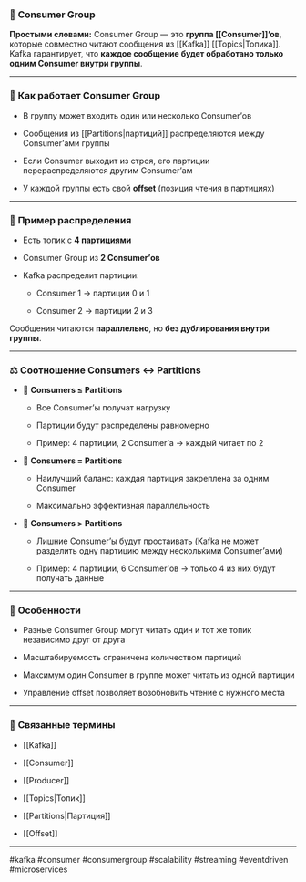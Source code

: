### 📄 **Consumer Group**

**Простыми словами:** Consumer Group — это **группа [[Consumer]]’ов**, которые совместно читают сообщения из [[Kafka]] [[Topics|Топика]]. Kafka гарантирует, что **каждое сообщение будет обработано только одним Consumer внутри группы**.

---

### 🧩 **Как работает Consumer Group**

- В группу может входить один или несколько Consumer’ов
    
- Сообщения из [[Partitions|партиций]] распределяются между Consumer’ами группы
    
- Если Consumer выходит из строя, его партиции перераспределяются другим Consumer’ам
    
- У каждой группы есть свой **offset** (позиция чтения в партициях)
    

---

### 📌 **Пример распределения**

- Есть топик с **4 партициями**
    
- Consumer Group из **2 Consumer’ов**
    
- Kafka распределит партиции:
    
    - Consumer 1 → партиции 0 и 1
        
    - Consumer 2 → партиции 2 и 3
        

Сообщения читаются **параллельно**, но **без дублирования внутри группы**.

---

### ⚖️ **Соотношение Consumers ↔ Partitions**

- 🔹 **Consumers ≤ Partitions**
    
    - Все Consumer’ы получат нагрузку
        
    - Партиции будут распределены равномерно
        
    - Пример: 4 партиции, 2 Consumer’а → каждый читает по 2
        
- 🔹 **Consumers = Partitions**
    
    - Наилучший баланс: каждая партиция закреплена за одним Consumer
        
    - Максимально эффективная параллельность
        
- 🔹 **Consumers > Partitions**
    
    - Лишние Consumer’ы будут простаивать (Kafka не может разделить одну партицию между несколькими Consumer’ами)
        
    - Пример: 4 партиции, 6 Consumer’ов → только 4 из них будут получать данные
        

---

### 🧠 **Особенности**

- Разные Consumer Group могут читать один и тот же топик независимо друг от друга
    
- Масштабируемость ограничена количеством партиций
    
- Максимум один Consumer в группе может читать из одной партиции
    
- Управление offset позволяет возобновить чтение с нужного места
    

---

### 🔗 **Связанные термины**

- [[Kafka]]
    
- [[Consumer]]
    
- [[Producer]]
    
- [[Topics|Топик]]
    
- [[Partitions|Партиция]]
    
- [[Offset]]
    

---

#kafka #consumer #consumergroup #scalability #streaming #eventdriven #microservices